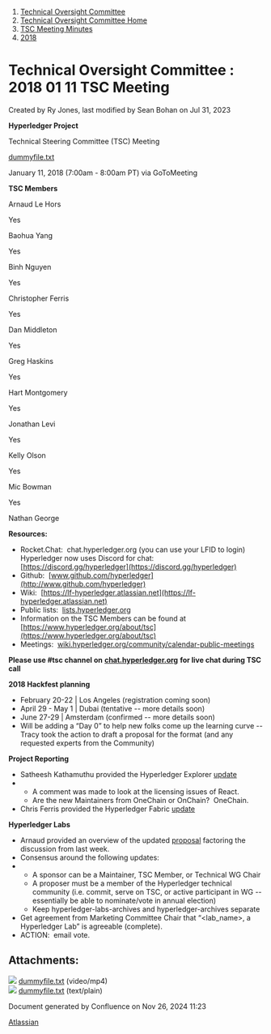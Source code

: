 1. [Technical Oversight Committee](index.html)
2. [Technical Oversight Committee Home](Technical-Oversight-Committee-Home_21430274.html)
3. [TSC Meeting Minutes](TSC-Meeting-Minutes_21448544.html)
4. [2018](2018_21448716.html)

# Technical Oversight Committee : 2018 01 11 TSC Meeting

Created by Ry Jones, last modified by Sean Bohan on Jul 31, 2023

**Hyperledger Project**

Technical Steering Committee (TSC) Meeting

[dummyfile.txt](#)

January 11, 2018 (7:00am - 8:00am PT) via GoToMeeting

**TSC Members**

Arnaud Le Hors

Yes

Baohua Yang

Yes

Binh Nguyen

Yes

Christopher Ferris

Yes

Dan Middleton

Yes

Greg Haskins

Yes

Hart Montgomery

Yes

Jonathan Levi

Yes

Kelly Olson

Yes

Mic Bowman

Yes

Nathan George

**Resources:**

- Rocket.Chat:  chat.hyperledger.org (you can use your LFID to login) Hyperledger now uses Discord for chat: [https://discord.gg/hyperledger](https://discord.gg/hyperledger)
- Github:  [www.github.com/hyperledger](http://www.github.com/hyperledger)
- Wiki:  [https://lf-hyperledger.atlassian.net](https://lf-hyperledger.atlassian.net)
- Public lists:  [lists.hyperledger.org](http://lists.hyperledger.org)
- Information on the TSC Members can be found at [https://www.hyperledger.org/about/tsc](https://www.hyperledger.org/about/tsc)
- Meetings:  [wiki.hyperledger.org/community/calendar-public-meetings](http://wiki.hyperledger.org/community/calendar-public-meetings)

**Please use #tsc channel on** [**chat.hyperledger.org**](http://chat.hyperledger.org/) **for live chat during TSC call**

**2018 Hackfest planning**

- February 20-22 | Los Angeles (registration coming soon)
- April 29 - May 1 | Dubai (tentative -- more details soon)
- June 27-29 | Amsterdam (confirmed -- more details soon)
- Will be adding a “Day 0” to help new folks come up the learning curve -- Tracy took the action to draft a proposal for the format (and any requested experts from the Community)

**Project Reporting**

- Satheesh Kathamuthu provided the Hyperledger Explorer [update](https://lf-hyperledger.atlassian.netgroups/tsc/project-updates/explorer-2017-dec)
- - A comment was made to look at the licensing issues of React.
  - Are the new Maintainers from OneChain or OnChain?  OneChain.
- Chris Ferris provided the Hyperledger Fabric [update](https://lf-hyperledger.atlassian.netgroups/tsc/project-updates/fabric-2018-jan)

**Hyperledger Labs**

- Arnaud provided an overview of the updated [proposal](https://docs.google.com/document/d/1VbgmlIqDnUnvjxSJ5QTUBV-Qn3eA7Gduw0edjYgDXIY/edit?usp=sharing) factoring the discussion from last week.
- Consensus around the following updates:
- - A sponsor can be a Maintainer, TSC Member, or Technical WG Chair
  - A proposer must be a member of the Hyperledger technical community (i.e. commit, serve on TSC, or active participant in WG -- essentially be able to nominate/vote in annual election)
  - Keep hyperledger-labs-archives and hyperledger-archives separate
- Get agreement from Marketing Committee Chair that “&lt;lab\_name&gt;, a Hyperledger Lab” is agreeable (complete).
- ACTION:  email vote.

## Attachments:

![](images/icons/bullet_blue.gif) [dummyfile.txt](attachments/21433476/21457589.txt) (video/mp4)  
![](images/icons/bullet_blue.gif) [dummyfile.txt](attachments/21433476/21448718.txt) (text/plain)

Document generated by Confluence on Nov 26, 2024 11:23

[Atlassian](http://www.atlassian.com/)
